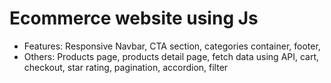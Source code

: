 
# Ecommerce website using Js 

- Features: Responsive Navbar, CTA section, categories container, footer,
- Others: Products page, products detail page, fetch data using API, cart, checkout, star rating, pagination, accordion, filter